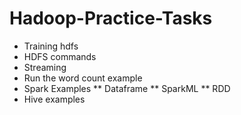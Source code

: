 # Hadoop-Practice-Tasks

* Training hdfs 
* HDFS commands
* Streaming
* Run the word count example
* Spark Examples
** Dataframe
** SparkML
** RDD
* Hive examples
